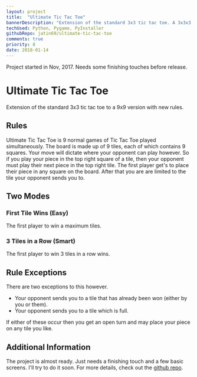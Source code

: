 ```yaml
---
layout: project
title:  "Ultimate Tic Tac Toe"
bannerDescription: "Extension of the standard 3x3 tic tac toe. A 3x3x3 version with new rules. Play against the computer or a friend. Distributed as as self contained exe"
techUsed: Python, Pygame, PyInstaller
githubRepo: jatin69/ultimate-tic-tac-toe
comments: true
priority: 8
date: 2018-01-14
---
```


Project started in Nov, 2017. Needs some finishing touches before release.

# Ultimate Tic Tac Toe

Extension of the standard 3x3 tic tac toe to a 9x9 version with new rules.

## Rules

Ultimate Tic Tac Toe is 9 normal games of Tic Tac Toe played simultaneously. The board is made up of 9 tiles, each of which contains 9 squares. Your move will dictate where your opponent can play however. So if you play your piece in the top right square of a tile, then your opponent must play their next piece in the top right tile. The first player get's to place their piece in any square on the board. After that you are are limited to the tile your opponent sends you to.

## Two Modes

### First Tile Wins (Easy)

The first player to win a maximum tiles.

### 3 Tiles in a Row (Smart)

The first player to win 3 tiles in a row wins.

## Rule Exceptions

There are two exceptions to this however.

- Your opponent sends you to a tile that has already been won (either by you or them).
- Your opponent sends you to a tile which is full.

If either of these occur then you get an open turn and may place your piece on any tile you like.

## Additional Information

The project is almost ready. Just needs a finishing touch and a few basic screens. I'll try to do it soon. For more details, check out the [github repo](https://github.com/jatin69/ultimate-tic-tac-toe).
